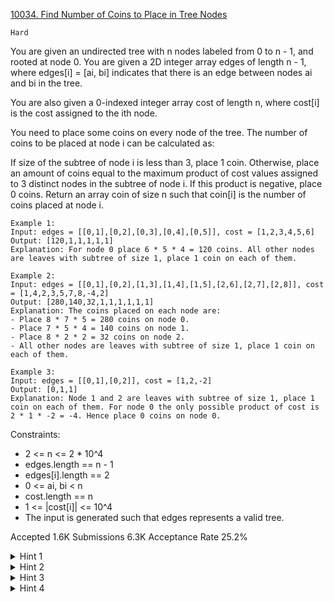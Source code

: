 [10034. Find Number of Coins to Place in Tree Nodes](https://leetcode.com/problems/find-number-of-coins-to-place-in-tree-nodes/)

`Hard`

You are given an undirected tree with n nodes labeled from 0 to n - 1, and rooted at node 0. You are given a 2D integer array edges of length n - 1, where edges[i] = [ai, bi] indicates that there is an edge between nodes ai and bi in the tree.

You are also given a 0-indexed integer array cost of length n, where cost[i] is the cost assigned to the ith node.

You need to place some coins on every node of the tree. The number of coins to be placed at node i can be calculated as:

If size of the subtree of node i is less than 3, place 1 coin.
Otherwise, place an amount of coins equal to the maximum product of cost values assigned to 3 distinct nodes in the subtree of node i. If this product is negative, place 0 coins.
Return an array coin of size n such that coin[i] is the number of coins placed at node i.

```
Example 1:
Input: edges = [[0,1],[0,2],[0,3],[0,4],[0,5]], cost = [1,2,3,4,5,6]
Output: [120,1,1,1,1,1]
Explanation: For node 0 place 6 * 5 * 4 = 120 coins. All other nodes are leaves with subtree of size 1, place 1 coin on each of them.

Example 2:
Input: edges = [[0,1],[0,2],[1,3],[1,4],[1,5],[2,6],[2,7],[2,8]], cost = [1,4,2,3,5,7,8,-4,2]
Output: [280,140,32,1,1,1,1,1,1]
Explanation: The coins placed on each node are:
- Place 8 * 7 * 5 = 280 coins on node 0.
- Place 7 * 5 * 4 = 140 coins on node 1.
- Place 8 * 2 * 2 = 32 coins on node 2.
- All other nodes are leaves with subtree of size 1, place 1 coin on each of them.

Example 3:
Input: edges = [[0,1],[0,2]], cost = [1,2,-2]
Output: [0,1,1]
Explanation: Node 1 and 2 are leaves with subtree of size 1, place 1 coin on each of them. For node 0 the only possible product of cost is 2 * 1 * -2 = -4. Hence place 0 coins on node 0.
``` 

Constraints:

- 2 <= n <= 2 * 10^4
- edges.length == n - 1
- edges[i].length == 2
- 0 <= ai, bi < n
- cost.length == n
- 1 <= |cost[i]| <= 10^4
- The input is generated such that edges represents a valid tree.

Accepted
1.6K
Submissions
6.3K
Acceptance Rate
25.2%

<details>
<summary>Hint 1</summary>

Use DFS on the whole tree, for each subtree, save the largest three positive costs and the smallest three non-positive costs. This can be done by using two Heaps with the size of at most three.

</details>
<details>
<summary>Hint 2</summary>

You need to store at most six values at each subtree.

</details>
<details>
<summary>Hint 3</summary>

If there are more than three values in total, we can sort them. Let’s call the resultant array A, the maximum product of three is max(A[0] * A[1] * A[n - 1], A[n - 1] * A[n - 2] * A[n - 3]). Don’t forget to set the result to 0 if the value is negative.

</details>
<details>
<summary>Hint 4</summary>

If there are less than three values for a subtree, set its result to 1.

</details>